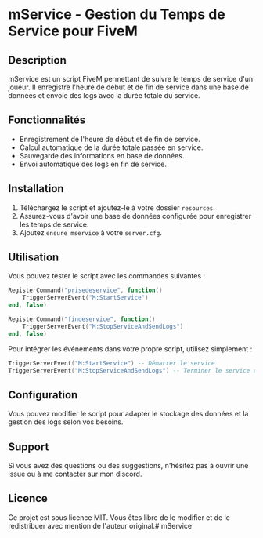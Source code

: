 # mService - Gestion du Temps de Service pour FiveM

## Description
mService est un script FiveM permettant de suivre le temps de service d'un joueur. Il enregistre l'heure de début et de fin de service dans une base de données et envoie des logs avec la durée totale du service.

## Fonctionnalités
- Enregistrement de l'heure de début et de fin de service.
- Calcul automatique de la durée totale passée en service.
- Sauvegarde des informations en base de données.
- Envoi automatique des logs en fin de service.

## Installation
1. Téléchargez le script et ajoutez-le à votre dossier `resources`.
2. Assurez-vous d'avoir une base de données configurée pour enregistrer les temps de service.
3. Ajoutez `ensure mservice` à votre `server.cfg`.

## Utilisation
Vous pouvez tester le script avec les commandes suivantes :

```lua
RegisterCommand("prisedeservice", function()
    TriggerServerEvent("M:StartService")
end, false)

RegisterCommand("findeservice", function()
    TriggerServerEvent("M:StopServiceAndSendLogs")
end, false)
```

Pour intégrer les événements dans votre propre script, utilisez simplement :

```lua
TriggerServerEvent("M:StartService") -- Démarrer le service
TriggerServerEvent("M:StopServiceAndSendLogs") -- Terminer le service et envoyer les logs
```

## Configuration
Vous pouvez modifier le script pour adapter le stockage des données et la gestion des logs selon vos besoins.

## Support
Si vous avez des questions ou des suggestions, n'hésitez pas à ouvrir une issue ou à me contacter sur mon discord.

## Licence
Ce projet est sous licence MIT. Vous êtes libre de le modifier et de le redistribuer avec mention de l'auteur original.# mService
